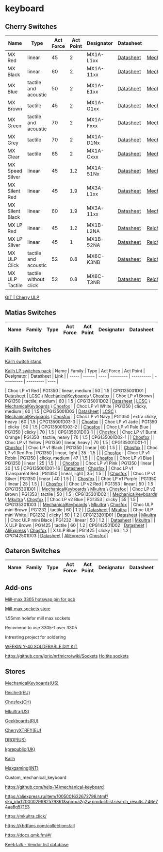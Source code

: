 # keyboard

## Cherry Switches
| Name  | Type | Act Force | Act Point | Designator | Datasheet | Link |
| ----- | ---- | --------- | --------- | ---------- | --------- | ---- |
| MX Red | linear | 45 | 2 | MX1A-L1xx | [Datasheet](https://www.cherrymx.de/_Resources/Persistent/b/7/a/b/b7ab2f72bd5686e1e1e759a9f3703536d7fb1e18/EN_CHERRY_MX_RED.pdf) | [MechanicalKeyboards](https://mechanicalkeyboards.com/shop/index.php?l=product_list&c=57) |
| MX Black | linear | 60 | 2 | MX1A-11xx | [Datasheet](https://www.cherrymx.de/_Resources/Persistent/0/7/f/6/07f6a966a4b95053db5691e73faa401f67d2eb5e/EN_CHERRY_MX_BLACK.pdf) | [MechanicalKeyboards](https://mechanicalkeyboards.com/shop/index.php?l=product_list&c=54) |
| MX Blue | tactile and acoustic | 50 | 2 | MX1A-E1xx | [Datasheet](https://www.cherrymx.de/_Resources/Persistent/a/5/3/1/a531cb6598bc849cbcf131fd7a31814282b74545/EN_CHERRY_MX_BLUE.pdf) | [MechanicalKeyboards](https://mechanicalkeyboards.com/shop/index.php?l=product_list&c=56) |
| MX Brown | tactile | 45 | 2 | MX1A-G1xx | [Datasheet](https://www.cherrymx.de/_Resources/Persistent/1/3/6/1/13618248706cd28e75ab9bdf9e55e9f8794611c1/EN_CHERRY_MX_BROWN.pdf) | [MechanicalKeyboards](https://mechanicalkeyboards.com/shop/index.php?l=product_list&c=55) |
| MX Green | tactile and acoustic | 70 | 2 | MX1A-Fxxx | [Datasheet](https://www.cherrymx.de/_Resources/Persistent/a/a/3/1/aa31c11f193a199eea05c8897d9decc539ce9b7f/EN_CHERRY_MX_GREEN.pdf) | [MechanicalKeyboards](https://mechanicalkeyboards.com/shop/index.php?l=product_list&c=63) |
| MX Grey | tactile | 70 | 2 | MX1A-D1Nx | [Datasheet](https://www.cherrymx.de/_Resources/Persistent/9/6/8/f/968fd7e99029449b6af9babb96149abed607b29b/Data_Sheet_CHERRY_MX_Grey.pdf) | [MechanicalKeyboards](https://mechanicalkeyboards.com/shop/index.php?l=product_list&c=59) |
| MX Clear | tactile | 65 | 2 | MX1A-Cxxx | [Datasheet](https://www.cherrymx.de/_Resources/Persistent/1/e/6/d/1e6d4479ea3c692473ae8dd3f0b825bd568ecadb/EN_CHERRY_MX_CLEAR.pdf) | [MechanicalKeyboards](https://mechanicalkeyboards.com/shop/index.php?l=product_list&c=58) |
| MX Speed Silver | linear | 45 | 1.2 | MX1A-51Nx | [Datasheet](https://www.cherrymx.de/_Resources/Persistent/7/f/4/5/7f45a95bf2bd93bd9c94f1835bd0c89dd6863326/EN_CHERRY_MX_SPEED_Silver.pdf) | [MechanicalKeyboards](https://mechanicalkeyboards.com/shop/index.php?l=product_list&c=875) |
| MX Silent Red | linear | 45 | 1.9 | MX3A-L1xx | [Datasheet](https://www.cherrymx.de/_Resources/Persistent/9/8/d/c/98dc07c393ba6be617c8547b77371709063605ad/EN_CHERRY_MX_SILENT_RED.pdf) | [MechanicalKeyboards](https://mechanicalkeyboards.com/shop/index.php?l=product_list&c=376) |
| MX Silent Black | linear | 60 | 1.9 | MX3A-11xx | [Datasheet](https://www.cherrymx.de/_Resources/Persistent/8/9/4/5/8945e4291a811c540f5c3e1ae4b3fc47e4011a8a/EN_CHERRY_MX_SILENT_BLACK.pdf) | [MechanicalKeyboards](https://mechanicalkeyboards.com/shop/index.php?l=product_detail&p=9975) |
| MX LP Red | linear | 45 | 1.2 | MX1B-L2NA | [Datasheet](https://www.cherrymx.de/_Resources/Persistent/b/3/1/e/b31ed369e2614b88503ba419d4e0a8339a7c55e5/Data%20sheet_MX1B-L2NA.pdf) | [Reichelt](https://www.reichelt.com/de/en/cherry-mx-low-profile-red-rgb-button-module-cherry-mx1b-l2na-p258100.html?&trstct=pos_1&nbc=1) |
| MX LP Silver | linear | 45 | 1 | MX1B-52NA | [Datasheet](https://www.cherrymx.de/_Resources/Persistent/6/7/d/f/67df5e072fb240d5e5c6bb1c132eaf213ef04981/Data%20sheet_MX1B-52NA.pdf) | [Reichelt](https://www.reichelt.com/de/en/cherry-mx-low-profile-silver-rgb-button-module-cherry-mx1b-52na-p281332.html?&trstct=pos_2&nbc=1) |
| MX ULP Click | tactile and acoustic | 52 | 0.8 | MX6C-K3NB | [Datasheet](https://www.cherrymx.de/_Resources/Persistent/b/f/8/a/bf8aa6c9901e722a271f6ccc9d2388d9380c195f/CHERRY_MX_ULP_Click_Datasheet.pdf) | [Reichelt](https://www.reichelt.com/de/en/cherry-mx-ultra-low-profile-rgb-pushbutton-module-cherry-mx6c-k3nb-p335040.html?&trstct=pos_3&nbc=1) |
| MX ULP Tactile | tactile without click | 52 | 0.8 | MX6C-T3NB | [Datasheet](https://www.cherrymx.de/_Resources/Persistent/8/c/3/4/8c348ad8022fdd2c96033bdb32948fcb036a4ecd/CHERRY_MX_ULP_Tactile_Datasheet.pdf) | [Reichelt](https://www.reichelt.com/de/en/cherry-mx-ultra-low-profile-rgb-pushbutton-module-cherry-mx6c-k3nb-p335040.html?&trstct=pos_3&nbc=1) |

[GIT | Cherry ULP](https://github.com/pashutk/Cherry_MX_ULP)


## Matias Switches
| Name  | Family | Type | Act Force | Act Point | Designator | Datasheet | Link |
| ----- | ------ | ---- | --------- | ---------- | ---------- | --------- | ---- |


## Kailh Switches
[Kailh switch stand](https://www.kailh.net/products/kailh-switch-tester)

[Kailh LP switches pack](https://chosfox.com/collections/low-profile-collection/products/kailh-low-profile-mechanical-keyboard-switches-tester-pack)
| Name  | Family | Type | Act Force | Act Point | Designator | Datasheet | Link |
| ----- | ------ | ---- | --------- | ---------- | ---------- | --------- | ---- |



| Choc LP v1 Red | PG1350 | linear, medium | 50 | 1.5 | CPG135001D01 | [Datasheet](https://datasheet.lcsc.com/lcsc/1912111437_Kailh-CPG135001D01_C400229.pdf) | [LCSC](https://www.lcsc.com/product-detail/Mechanical-Keyboard-Shaft_Kailh-CPG135001D01_C400229.html) \ [MechanicalKeyboards](https://mechanicalkeyboards.com/shop/index.php?l=product_detail&p=6337) \ [Chosfox](https://chosfox.com/collections/low-profile-collection/products/kailh-low-profile-choc-switches?variant=42514647613634) |
| Choc LP v1 Brown | PG1350 | tactile, medium | 60 | 1.5 | CPG135001D02 | [Datasheet](https://datasheet.lcsc.com/lcsc/1912111437_Kailh-CPG135001D02_C400230.pdf) | [LCSC](https://www.lcsc.com/product-detail/Mechanical-Keyboard-Shaft_Kailh-CPG135001D02_C400230.html) \ [MechanicalKeyboards](https://mechanicalkeyboards.com/shop/index.php?l=product_detail&p=6339) \ [Chosfox](https://chosfox.com/collections/low-profile-collection/products/kailh-low-profile-choc-switches?variant=42514647646402) |
| Choc LP v1 White | PG1350 | clicky, medium | 60 | 1.5 | CPG135001D03 | [Datasheet](https://datasheet.lcsc.com/lcsc/1912111437_Kailh-CPG135001D03_C400231.pdf) | [LCSC](https://www.lcsc.com/product-detail/Mechanical-Keyboard-Shaft_Kailh-CPG135001D03_C400231.html) \ [MechanicalKeyboards](https://mechanicalkeyboards.com/shop/index.php?l=product_detail&p=6340) \ [Chosfox](https://chosfox.com/collections/low-profile-collection/products/kailh-low-profile-choc-switches?variant=42514647679170) |
| Choc LP v1 Navy | PG1350 | extra clicky, heavy | 60 | 1.5 | CPG135001D03-3 | | [Chosfox](https://chosfox.com/collections/low-profile-collection/products/kailh-low-profile-choc-switches?variant=42514647875778) |
| Choc LP v1 Jade | PG1350 | clicky | 50 | 1.5 | CPG135001D03-2 | | [Chosfox](https://chosfox.com/collections/low-profile-collection/products/kailh-low-profile-choc-switches?variant=42514647843010) |
| Choc LP v1 Pale Blue | PG1350 | clicky | 70 | 1.5 | CPG135001D03-1 | | [Chosfox](https://chosfox.com/collections/low-profile-collection/products/kailh-low-profile-choc-switches?variant=42514647810242) |
| Choc LP v1 Burnt Orange | PG1350 | tactile, heavy | 70 | 1.5 | CPG135001D02-1 | | [Chosfox](https://chosfox.com/collections/low-profile-collection/products/kailh-low-profile-choc-switches?variant=42514647777474) |
| Choc LP v1 Yellow | PG1350 | linear, heavy | 70 | 1.5 | CPG135001D01-1 | | [Chosfox](https://chosfox.com/collections/low-profile-collection/products/kailh-low-profile-choc-switches?variant=42514647744706) |
| Choc LP v1 Black | PG1350 | linear | 60 | 1.5 | | | [Chosfox](https://chosfox.com/collections/low-profile-collection/products/kailh-low-profile-choc-switches?variant=42514647711938) |
| Choc LP v1 Red Pro | PG1350 | linear, light | 35 | 1.5 | | | [Chosfox](https://chosfox.com/collections/low-profile-collection/products/kailh-low-profile-choc-switches?variant=42514647908546) |
| Choc LP v1 Robin | PG1350 | clicky, medium | 47 | 1.5 | | | [Chosfox](https://chosfox.com/collections/low-profile-collection/products/kailh-low-profile-choc-switches?variant=42514647941314) |
| Choc LP v1 Blue | PG1350 | linear | 25 | 1.5 | | | [Chosfox](https://chosfox.com/collections/low-profile-collection/products/kailh-low-profile-choc-switches?variant=42514647974082) |
| Choc LP v1 Pink | PG1350 | linear | 20 | 1.5 | CPG135001D01-16 | [Datasheet](https://www.kailhswitch.com/Content/upload/pdf/202215927/CPG135001D01-16.pdf?rnd=235) | [Chosfox](https://chosfox.com/collections/low-profile-collection/products/kailh-low-profile-choc-switches?variant=42514648006850) |
| Choc LP v1 Transparent Red | PG1350 | linear, light | 35 | 1.5 | | | [Chosfox](https://chosfox.com/collections/low-profile-collection/products/kailh-low-profile-choc-switches?variant=42514648039618) |
| Choc LP v1 Silver | PG1350 | linear | 40 | 1.5 | | | [Chosfox](https://chosfox.com/collections/low-profile-collection/products/kailh-low-profile-choc-switches?variant=42514648072386) |
| Choc LP v1 Purple | PG1350 | linear | 25 | 1.5 | | | [Chosfox](https://chosfox.com/collections/low-profile-collection/products/kailh-low-profile-choc-switches?variant=42514648105154) |
| Choc LP v2 Red | PG1353 | linear | 50 | 1.5 | CPG135301D01 | | [MechanicalKeyboards](https://mechanicalkeyboards.com/shop/index.php?l=product_detail&p=6341) \ [Mkultra](https://mkultra.click/kailh-choc-v2-low-profile-switches/) \ [Chosfox](https://chosfox.com/collections/low-profile-collection/products/v2-low-profile-switch?variant=41683772965058) |
| Choc LP v2 Brown | PG1353 | tactile | 50 | 1.5 | CPG135301D02 | | [MechanicalKeyboards](https://mechanicalkeyboards.com/shop/index.php?l=product_detail&p=6342) \ [Mkultra](https://mkultra.click/kailh-choc-v2-low-profile-switches/) \ [Chosfox](https://chosfox.com/collections/low-profile-collection/products/v2-low-profile-switch?variant=41683772997826) |
| Choc LP v2 Blue | PG1353 | clicky | 55 | 1.5 | CPG135301D03 | | [MechanicalKeyboards](https://mechanicalkeyboards.com/shop/index.php?l=product_detail&p=6343) \ [Mkultra](https://mkultra.click/kailh-choc-v2-low-profile-switches/) \ [Chosfox](https://chosfox.com/collections/low-profile-collection/products/v2-low-profile-switch?variant=41683773030594) |
| Choc ULP mini Brown | PG1232 | tactile | 60 | 1.2 | | [Datasheet](http://www.kailh.com/en/Products/Ks/NotebookS/647.html) | [Mkultra](https://mkultra.click/choc-mini-low-low-profile-switches/) |
| Choc ULP mini White | PG1232 | clicky | 50 | 1.2 | CPG123201D01 | [Datasheet](http://www.kailh.com/en/Products/Ks/NotebookS/647.html) | [Mkultra](https://mkultra.click/choc-mini-low-low-profile-switches/) |
| Choc ULP mini Black | PG1232 | linear | 50 | 1.2 | | [Datasheet](http://www.kailh.com/en/Products/Ks/NotebookS/647.html) | [Mkultra](https://mkultra.click/choc-mini-low-low-profile-switches/) |
| X ULP Brown | PG1425 | tactile | 60 | 1.2 | CPG142501D02 | [Datasheet](http://www.kailh.com/en/Products/Ks/NotebookS/649.html) | [AliExpress](https://aliexpress.ru/item/32985602923.html?sku_id=10000000843368905&spm=a2g2w.productlist.search_results.2.2a6f4aa654pxyt) \ [Chosfox](https://chosfox.com/products/kailh-x-switch-sets?_pos=3&_sid=7ad59e1d7&_ss=r) |
| X ULP Blue | PG1425 | clicky | 60 | 1.2 | CPG142501D03 | [Datasheet](http://www.kailh.com/en/Products/Ks/NotebookS/649.html) | [AliExpress](https://aliexpress.ru/item/32985602923.html?sku_id=10000000843368905&spm=a2g2w.productlist.search_results.2.2a6f4aa654pxyt) \ [Chosfox](https://chosfox.com/products/kailh-x-switch-sets?_pos=3&_sid=7ad59e1d7&_ss=r) |


## Gateron Switches
| Name  | Family | Type | Act Force | Act Point | Designator | Datasheet | Link |
| ----- | ------ | ---- | --------- | ---------- | ---------- | --------- | ---- |



## Add-ons
[Mill-max 3305 hotswap pin for pcb](https://www.mill-max.com/products/pin-receptacle/receptacle-with-no-tail/3305)

[Mill-max sockets store](https://keeb.io/products/mill-max-hotswap-sockets)

1.55mm holefor mill max sockets

Recomend to use 3305-1 over 3305

Intresting project for soldering

[WEEKIN Y-40 SOLDERABLE DIY KIT](https://kbdfans.com/collections/all/products/weekin-y-40-solderable-diy-kit)


https://github.com/joric/nrfmicro/wiki/Sockets
[Holtite sockets](https://deskthority.net/wiki/Holtite)

## Stores
[MechanicalKeyboards(US)](https://mechanicalkeyboards.com/shop/index.php?l=product_list&c=107)

[Reichelt(EU)](https://www.reichelt.com/de/en/keyboard-accessories-c8099.html?&nbc=1)

[Chosfox(CH)](https://chosfox.com/)

[Mkultra(US)](https://mkultra.click/)

[Geekboards(RU)](https://geekboards.ru/collection/switches)

[CherryXTRFY(EU)](https://cherryxtrfy.com/keyboard-switches)

[DROP(US)](https://drop.com/mechanical-keyboards/drops?sc=switches)

[kprepublic(UK)](https://kprepublic.com/collections/switch?page=1)

[Kailh](https://www.kailh.net/)

[Maxgaming(INT)](https://us.maxgaming.com/us/pc-peripherals/keyboard-accessories/custom-keyboard/switches)

Custom_mechanical_keyboard

https://github.com/help-14/mechanical-keyboard

https://aliexpress.ru/item/1005001632672798.html?sku_id=12000029982579361&spm=a2g2w.productlist.search_results.7.46e74aa6q571E3

https://mkultra.click/

https://kbdfans.com/collections/all

https://docs.qmk.fm/#/

[KeebTalk - Vendor list database](https://www.keebtalk.com/t/list-of-keyboard-retailers-shops-stores-vendors/9022)
